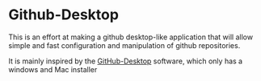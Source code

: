 # Github-Desktop

This is an effort at making a github desktop-like application that will allow simple and
fast configuration and manipulation of github repositories.

It is mainly inspired by the [GitHub-Desktop](https://desktop.github.com/) software, which only has a windows and Mac installer

